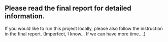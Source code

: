 ## Please read the final report for detailed information. 
If you would like to run this project locally, please also follow the instruction in the final report.
(Imperfect, I know... If we can have more time....)
